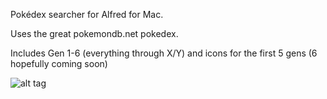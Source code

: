Pokédex searcher for Alfred for Mac.

Uses the great pokemondb.net pokedex.

Includes Gen 1-6 (everything through X/Y) and icons for the first 5 gens (6 hopefully coming soon)

![alt tag](https://raw.github.com/Xac/alfredex/master/screenshot.png)
